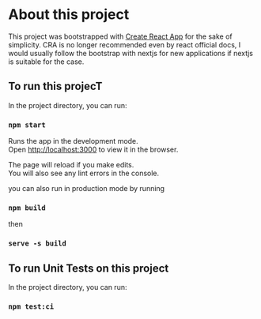 # About this project

This project was bootstrapped with [Create React App](https://github.com/facebook/create-react-app) for the sake of simplicity. CRA is no longer recommended even by react official docs, I would usually follow the bootstrap with nextjs for new applications if nextjs is suitable for the case.

## To run this projecT

In the project directory, you can run:

### `npm start`

Runs the app in the development mode.\
Open [http://localhost:3000](http://localhost:3000) to view it in the browser.

The page will reload if you make edits.\
You will also see any lint errors in the console.

you can also run in production mode by running

### `npm build`

then

### `serve -s build`

## To run Unit Tests on this project

In the project directory, you can run:

### `npm test:ci`
